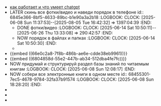 - [как работает и что умеет chatgpt](https://t-j.ru/chatgpt/)
- LATER скинь все фотки/видео и наведи порядок в телефоне
  id:: 6845e366-8bf5-4633-89bc-b1e90a3a2b18
  :LOGBOOK:
  CLOCK: [2025-06-08 Sun 11:37:53]--[2025-08-05 Tue 16:42:32] =>  1397:04:39
  :END:
	- DONE фотки/видео
	  :LOGBOOK:
	  CLOCK: [2025-06-14 Sat 10:50:11]--[2025-06-26 Thu 13:33:08] =>  290:42:57
	  :END:
	- NOW порядок в файлах и папках
	  :LOGBOOK:
	  CLOCK: [2025-06-14 Sat 10:50:30]
	  :END:
	-
- {{embed ((66e0c2a8-7f8b-486b-ae6e-cdde38eb9961))}}
- {{embed ((6804858d-55e2-447b-ab34-512dba4fe7fc))}}
- NOW придумай и структурируй раздел базы знаний по читаемым книгам 
  :LOGBOOK:
  CLOCK: [2025-06-08 Sun 12:08:17]
  :END:
- NOW собери все электронные книги в одном месте 
  id:: 68455301-7ec5-4678-9784-32fa37b91574
  :LOGBOOK:
  CLOCK: [2025-06-08 Sun 18:28:20]
  :END:
-
-
-